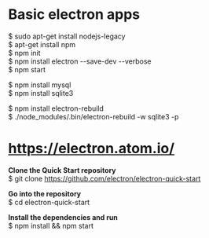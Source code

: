 # Basic electron apps

$ sudo apt-get install nodejs-legacy<br>
$ apt-get install npm<br>
$ npm init<br>
$ npm install electron --save-dev --verbose<br>
$ npm start<br>

$ npm install mysql<br>
$ npm install sqlite3<br>

$ npm install electron-rebuild<br>
$ ./node_modules/.bin/electron-rebuild -w sqlite3 -p<br>

# https://electron.atom.io/

<b>Clone the Quick Start repository</b><br>
$ git clone https://github.com/electron/electron-quick-start

<b>Go into the repository</b><br>
$ cd electron-quick-start<br>

<b>Install the dependencies and run</b><br>
$ npm install && npm start
